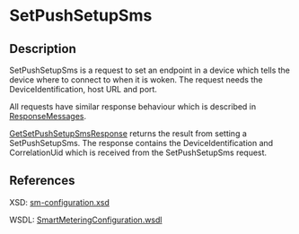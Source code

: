 <!--
SPDX-FileCopyrightText: Contributors to the Documentation project

SPDX-License-Identifier: Apache-2.0
-->

# SetPushSetupSms

## Description

SetPushSetupSms is a request to set an endpoint in a device which tells the device where to connect to when it is woken. The request needs the DeviceIdentification, host URL and port.

All requests have similar response behaviour which is described in [ResponseMessages](../../responsemessages.md).

[GetSetPushSetupSmsResponse](getsetpushsetupsmsresponse.md) returns the result from setting a SetPushSetupSms. The response contains the DeviceIdentification and CorrelationUid which is received from the SetPushSetupSms request.

## References

XSD: [sm-configuration.xsd](https://github.com/OSGP/open-smart-grid-platform/blob/development/osgp/shared/osgp-ws-smartmetering/src/main/resources/schemas/sm-configuration.xsd)

WSDL: [SmartMeteringConfiguration.wsdl](https://github.com/OSGP/open-smart-grid-platform/blob/development/osgp/shared/osgp-ws-smartmetering/src/main/resources/SmartMeteringConfiguration.wsdl)


